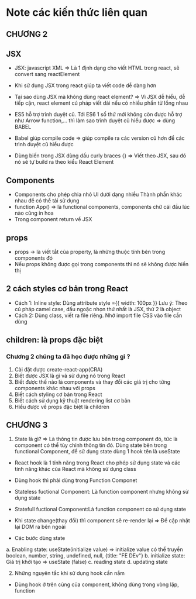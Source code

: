 # Note các kiến thức liên quan

## CHƯƠNG 2

## JSX

- JSX: javascript XML => Là 1 định dạng cho viết HTML trong react, sẽ convert sang reactElement

- Khi sử dụng JSX trong react giúp ta viết code dễ dàng hơn

- Tại sao dùng JSX mà không dùng react element? => Vì JSX dễ hiểu, dễ tiếp cận, react element cú pháp viết dài nếu có nhiều phần tử lồng nhau

- ES5 hỗ trợ trình duyệt cũ. Tới ES6 1 số thứ mới không còn được hỗ trợ như Arrow function,... thì làm sao trình duyệt cũ hiểu được => dùng BABEL

- Babel giúp compile code => giúp compile ra các version cũ hơn để các trình duyệt cũ hiểu được
- Dùng biến trong JSX dùng dấu curly braces {}
  => Viết theo JSX, sau đó nó sẽ tự build ra theo kiểu React Element

## Components

- Components cho phép chia nhỏ UI dưới dạng nhiều Thành phần khác nhau để có thể tái sử dụng
- function App() => là functional components, components chữ cái đầu lúc nào cũng in hoa
- Trong component return về JSX

## props

- props -> là viết tắt của property, là những thuộc tính bên trong components đó
- Nếu props không được gọi trong components thì nó sẽ không được hiển thị

## 2 cách styles cơ bản trong React

- Cách 1: Inline style: Dùng attribute style ={{ width: 100px }}
  Lưu ý: Theo cú pháp camel case, dấu ngoặc nhọn thứ nhất là JSX, thứ 2 là object
- Cách 2: Dùng class, viết ra file riêng. Nhớ import file CSS vào file cần dùng

## children: là props đặc biệt

### Chương 2 chúng ta đã học được những gì ?

1. Cài đặt được create-react-app(CRA)
2. Biết được JSX là gì và sử dụng nó trong React
3. Biết được thế nào là components và thay đổi các giá trị cho từng components khác nhau với props
4. Biết cách styling cơ bản trong React
5. Biết cách sử dụng kỹ thuật rendering list cơ bản
6. Hiểu được về props đặc biệt là children

## CHƯƠNG 3

1. State là gì? => Là thông tin được lưu bên trong component đó, tức là component có thể tùy chỉnh thông tin đó. Dùng state bên trong functional Component, để sử dụng state dùng 1 hook tên là useState

- React hook là 1 tính năng trong React cho phép sử dụng state và các tính năng khác của React mà không sử dụng class
- Dùng hook thì phải dùng trong Function Componet

- Stateless fuctional Component: Là function component nhưng không sử dụng state
- Statefull fuctional Component:Là function component co sử dụng state

- Khi state change(thay đổi) thì component sẽ re-render lại => Để cập nhật lại DOM ra bên ngoài

* Các bước dùng state

a. Enabling state: useState(initialize value) => initialize value có thể truyền boolean, number, string, undefined, null, {title: "FE DEv"}
b. initialize state: Giá trị khởi tạo => useState (false)
c. reading state
d. updating state

2. Những nguyên tắc khi sử dụng hook cần nắm

- Dùng hook ở trên cùng của component, không dùng trong vòng lặp, function
